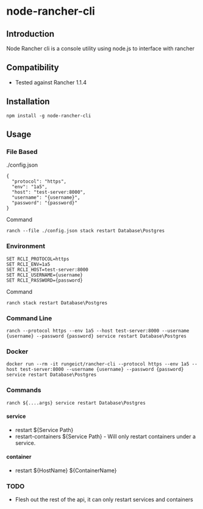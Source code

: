 # node-rancher-cli

## Introduction
Node Rancher cli is a console utility using node.js to interface with rancher

## Compatibility
 - Tested against Rancher 1.1.4

## Installation
```
npm install -g node-rancher-cli
```

## Usage

### File Based

./config.json
```
{
  "protocol": "https",
  "env": "1a5",
  "host": "test-server:8000",
  "username": "{username}",
  "password": "{password}"
}
```
Command
```
ranch --file ./config.json stack restart Database\Postgres 
```

### Environment
```
SET RCLI_PROTOCOL=https
SET RCLI_ENV=1a5
SET RCLI_HOST=test-server:8000
SET RCLI_USERNAME={username}
SET RCLI_PASSWORD={password}
```
Command
```
ranch stack restart Database\Postgres 
```

### Command Line
```
ranch --protocol https --env 1a5 --host test-server:8000 --username {username} --password {password} service restart Database\Postgres 
```

### Docker
```
docker run --rm -it rungeict/rancher-cli --protocol https --env 1a5 --host test-server:8000 --username {username} --password {password} service restart Database\Postgres
```

### Commands
```
ranch ${....args} service restart Database\Postgres 
```

#### service
 - restart ${Service Path}
 - restart-containers ${Service Path} - Will only restart containers under a service.
#### container
 - restart ${HostName} ${ContainerName}

### TODO
 - Flesh out the rest of the api, it can only restart services and containers